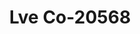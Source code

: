 ---
f_zip-code: 48317
f_state-code: MI
title: Lve Co-20568
f_phone: 586-731-5220
f_city-only: Utica
f_address: 45470 Mound Rd Utica
f_location-unique-id: '20568'
slug: lve-co-20568
updated-on: '2024-05-30T13:46:58.046Z'
created-on: '2024-05-30T13:36:59.803Z'
published-on: '2024-05-30T13:54:32.469Z'
f_city-state: cms/city/utica-mi.md
f_company: cms/company/lve-co.md
f_state: cms/state/michigan.md
layout: '[payday-loan].html'
tags: payday-loan
---